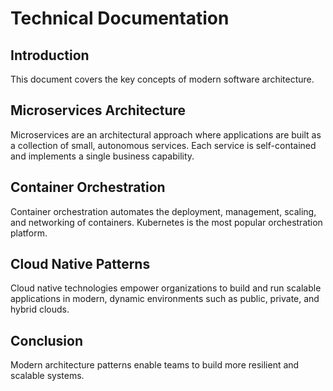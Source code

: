 # Technical Documentation

## Introduction
This document covers the key concepts of modern software architecture.

## Microservices Architecture
Microservices are an architectural approach where applications are built as a collection of small, autonomous services. Each service is self-contained and implements a single business capability.

## Container Orchestration
Container orchestration automates the deployment, management, scaling, and networking of containers. Kubernetes is the most popular orchestration platform.

## Cloud Native Patterns
Cloud native technologies empower organizations to build and run scalable applications in modern, dynamic environments such as public, private, and hybrid clouds.

## Conclusion
Modern architecture patterns enable teams to build more resilient and scalable systems.